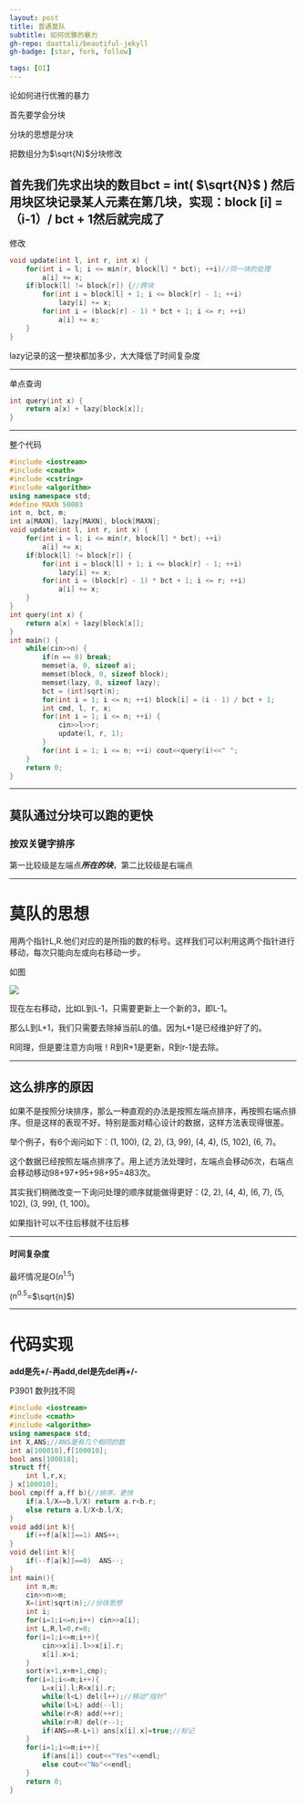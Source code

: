 ```yaml
---
layout: post
title: 普通莫队
subtitle: 如何优雅的暴力
gh-repo: daattali/beautiful-jekyll
gh-badge: [star, fork, follow]

tags: [OI]
---
```



论如何进行优雅的暴力

首先要学会分块

分块的思想是分块

把数组分为$\sqrt{N}​$分块修改

首先我们先求出块的数目bct = int( $\sqrt{N}$  )
然后用块区块记录某人元素在第几块，实现：block [i] =（i-1）/ bct + 1然后就完成了
----

修改

```c++
void update(int l, int r, int x) {
    for(int i = l; i <= min(r, block[l] * bct); ++i)//同一块的处理
        a[i] += x;
    if(block[l] != block[r]) {//跨块 
        for(int i = block[l] + 1; i <= block[r] - 1; ++i)
            lazy[i] += x;
        for(int i = (block[r] - 1) * bct + 1; i <= r; ++i)
            a[i] += x;  
    }
}
```

lazy记录的这一整块都加多少，大大降低了时间复杂度

----



单点查询

```c++
int query(int x) {
    return a[x] + lazy[block[x]];
}
```

----

整个代码

```c++
#include <iostream>
#include <cmath>
#include <cstring>
#include <algorithm>
using namespace std;
#define MAXN 50003
int n, bct, m;
int a[MAXN], lazy[MAXN], block[MAXN];
void update(int l, int r, int x) {
    for(int i = l; i <= min(r, block[l] * bct); ++i)
        a[i] += x;
    if(block[l] != block[r]) {
        for(int i = block[l] + 1; i <= block[r] - 1; ++i)
            lazy[i] += x;
        for(int i = (block[r] - 1) * bct + 1; i <= r; ++i)
            a[i] += x;  
    }
}
int query(int x) {
    return a[x] + lazy[block[x]];
}
int main() {
    while(cin>>n) {
        if(n == 0) break;
        memset(a, 0, sizeof a);
        memset(block, 0, sizeof block);
        memset(lazy, 0, sizeof lazy);
        bct = (int)sqrt(n);
        for(int i = 1; i <= n; ++i) block[i] = (i - 1) / bct + 1;
        int cmd, l, r, x;
        for(int i = 1; i <= n; ++i) {
            cin>>l>>r;
            update(l, r, 1);
        }
        for(int i = 1; i <= n; ++i) cout<<query(i)<<" ";
    }
    return 0;
}
```

-----

## 莫队通过分块可以跑的更快

### 按双关键字排序

第一比较级是左端点***所在的块***，第二比较级是右端点

----

# 莫队的思想

用两个指针L,R.他们对应的是所指的数的标号。这样我们可以利用这两个指针进行移动，每次只能向左或向右移动一步。

如图

![](C:\Users\华为\Desktop\tmp.png)

现在左右移动，比如L到L-1，只需要更新上一个新的3，即L-1。

那么L到L+1，我们只需要去除掉当前L的值。因为L+1是已经维护好了的。

R同理，但是要注意方向哦！R到R+1是更新，R到r-1是去除。

----

## 这么排序的原因

如果不是按照分块排序，那么一种直观的办法是按照左端点排序，再按照右端点排序。但是这样的表现不好。特别是面对精心设计的数据，这样方法表现得很差。

举个例子，有6个询问如下：(1, 100), (2, 2), (3, 99), (4, 4), (5, 102), (6, 7)。

这个数据已经按照左端点排序了。用上述方法处理时，左端点会移动6次，右端点会移动移动98+97+95+98+95=483次。

其实我们稍微改变一下询问处理的顺序就能做得更好：(2, 2), (4, 4), (6, 7), (5, 102), (3, 99), (1, 100)。

如果指针可以不往后移就不往后移

-----

#### 时间复杂度

最坏情况是O($n^{1.5}$) 

($n^{0.5}$=$\sqrt{n}$)

-----

# 代码实现

**add是先+/-再add,del是先del再+/-**

P3901 数列找不同

```c++
#include <iostream>
#include <cmath>
#include <algorithm>
using namespace std;
int X,ANS;//ANS是有几个相同的数
int a[100010],f[100010];
bool ans[100010];
struct ff{
    int l,r,x;
} x[100010];
bool cmp(ff a,ff b){//排序，更快
    if(a.l/X==b.l/X) return a.r<b.r;
    else return a.l/X<b.l/X;
}
void add(int k){
    if(++f[a[k]]==1) ANS++;
}
void del(int k){
    if(--f[a[k]]==0)  ANS--;
}
int main(){
    int n,m;
    cin>>n>>m;
    X=(int)sqrt(n);//分块思想
    int i;
    for(i=1;i<=n;i++) cin>>a[i];
    int L,R,l=0,r=0;
    for(i=1;i<=m;i++){
        cin>>x[i].l>>x[i].r;
        x[i].x=i;
    }
    sort(x+1,x+m+1,cmp);  
    for(i=1;i<=m;i++){
        L=x[i].l;R=x[i].r;
        while(l<L) del(l++);//移动“指针”
        while(l>L) add(--l);
        while(r<R) add(++r);
        while(r>R) del(r--);
        if(ANS==R-L+1) ans[x[i].x]=true;//标记
    }
    for(i=1;i<=m;i++){
        if(ans[i]) cout<<"Yes"<<endl;
        else cout<<"No"<<endl;
    }
    return 0;
}
```
